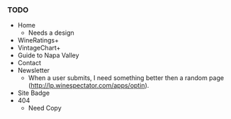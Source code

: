 ### TODO
* Home
    - Needs a design
* WineRatings+
* VintageChart+
* Guide to Napa Valley
* Contact
* Newsletter
    - When a user submits, I need something better then a random page (http://lp.winespectator.com/apps/optin).
* Site Badge
* 404
    - Need Copy
